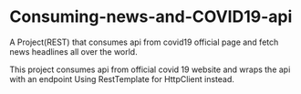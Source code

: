 # Consuming-news-and-COVID19-api
A Project(REST) that consumes api from covid19 official page and fetch news headlines all over the world.

This project consumes api from official covid 19 website and wraps the api with an endpoint Using RestTemplate
 for HttpClient instead.
